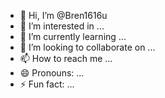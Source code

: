- 👋 Hi, I’m @Bren1616u
- 👀 I’m interested in ...
- 🌱 I’m currently learning ...
- 💞️ I’m looking to collaborate on ...
- 📫 How to reach me ...
- 😄 Pronouns: ...
- ⚡ Fun fact: ...

<!---
Bren1616u/Bren1616u is a ✨ special ✨ repository because its `README.md` (this file) appears on your GitHub profile.
You can click the Preview link to take a look at your changes.
--->

